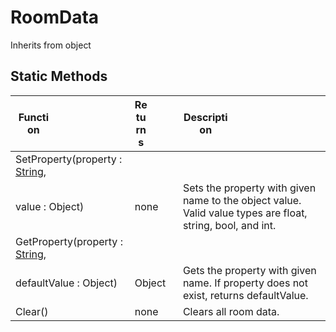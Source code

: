 # RoomData
Inherits from object
## Static Methods
|<div style="width:33%">Function</div>|<div style="width:33%">Returns</div>|<div style="width:33%">Description</div>|
|---|---|---|
|SetProperty(property : [String](../static/String.md),
value : Object)|none|Sets the property with given name to the object value. Valid value types are float, string, bool, and int.|
|GetProperty(property : [String](../static/String.md),
defaultValue : Object)|Object|Gets the property with given name. If property does not exist, returns defaultValue.|
|Clear()|none|Clears all room data.|
